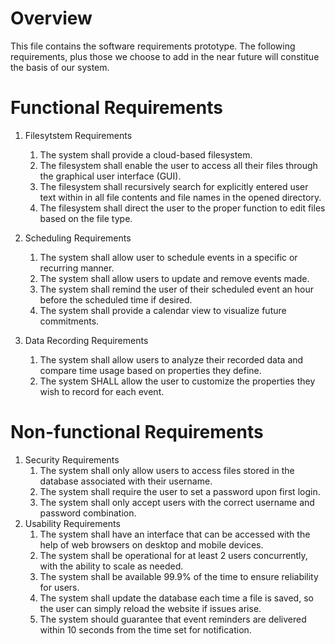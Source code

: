 # Overview
This file contains the software requirements prototype. The following requirements, plus those we choose to add in the near future will constitue the basis of our system.
# Functional Requirements
1. Filesytstem Requirements   
    1. The system shall provide a cloud-based filesystem.
    2. The filesystem shall enable the user to access all their files through the graphical user interface (GUI).
    3. The filesystem shall recursively search for explicitly entered user text within in all file contents and file names in the opened directory.
    4. The filesystem shall direct the user to the proper function to edit files based on the file type.

2. Scheduling Requirements
    1. The system shall allow user to schedule events in a specific or recurring manner.
    2. The system shall allow users to update and remove events made.
    3. The system shall remind the user of their scheduled event an hour before the scheduled time if desired.
    4. The system shall provide a calendar view to visualize future commitments. 

3. Data Recording Requirements
    1. The system shall allow users to analyze their recorded data and compare time usage based on properties they define.
    2. The system SHALL allow the user to customize the properties they wish to record for each event.


# Non-functional Requirements
1. Security Requirements
    1. The system shall only allow users to access files stored in the database associated with their username.
    2. The system shall require the user to set a password upon first login.
    3. The system shall only accept users with the correct username and password combination.
2. Usability Requirements
    1. The system shall have an interface that can be accessed with the help of web browsers on desktop and mobile devices.
    2. The system shall be operational for at least 2 users concurrently, with the ability to scale as needed.
    3. The system shall be available 99.9% of the time to ensure reliability for users.
    4. The system shall update the database each time a file is saved, so the user can simply reload the website if issues arise.
    5. The system should guarantee that event reminders are delivered within 10 seconds from the time set for notification.